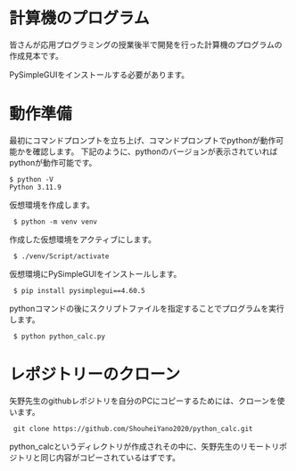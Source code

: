# 計算機のプログラム

皆さんが応用プログラミングの授業後半で開発を行った計算機のプログラムの
作成見本です。

PySimpleGUIをインストールする必要があります。

# 動作準備

最初にコマンドプロンプトを立ち上げ、コマンドプロンプトでpythonが動作可能かを確認します。
下記のように、pythonのバージョンが表示されていればpythonが動作可能です。

```
$ python -V
Python 3.11.9
```

仮想環境を作成します。

```
 $ python -m venv venv 
```

作成した仮想環境をアクティブにします。

```
 $ ./venv/Script/activate
```

仮想環境にPySimpleGUIをインストールします。

```
 $ pip install pysimplegui==4.60.5
```

pythonコマンドの後にスクリプトファイルを指定することでプログラムを実行します。

```
 $ python python_calc.py
```

# レポジトリーのクローン

矢野先生のgithubレポジトリを自分のPCにコピーするためには、クローンを使います。

```
 git clone https://github.com/ShouheiYano2020/python_calc.git
```

python_calcというディレクトリが作成されその中に、矢野先生のリモートリポジトリと同じ内容がコピーされているはずです。